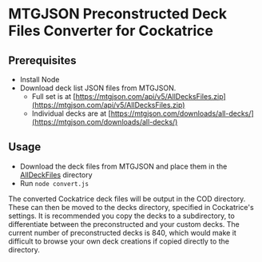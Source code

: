 # MTGJSON Preconstructed Deck Files Converter for Cockatrice

## Prerequisites

* Install Node
*
    Download deck list JSON files from MTGJSON.
    * Full set is at [https://mtgjson.com/api/v5/AllDecksFiles.zip](https://mtgjson.com/api/v5/AllDecksFiles.zip)
    * Individual decks are at [https://mtgjson.com/downloads/all-decks/](https://mtgjson.com/downloads/all-decks/)

## Usage

* Download the deck files from MTGJSON and place them in the [AllDeckFiles](./AllDeckFiles) directory
* Run `node convert.js`

The converted Cockatrice deck files will be output in the COD directory.
These can then be moved to the decks directory, specified in Cockatrice's
settings. It is recommended you copy the decks to a subdirectory, to
differentiate between the preconstructed and your custom decks. The current
number of preconstructed decks is 840, which would make it difficult to
browse your own deck creations if copied directly to the directory.
